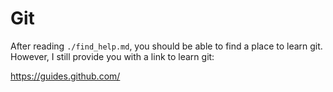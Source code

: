 # Git

After reading `./find_help.md`, you should be able to find a place to learn git. However, I still provide you with a link to learn git:

<https://guides.github.com/>
